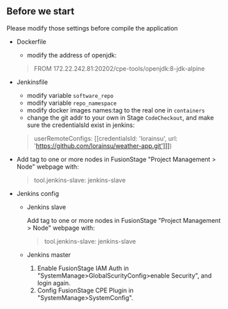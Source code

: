 ## Before we start
Please modify those settings before compile the application

- Dockerfile<br>
  - modify the address of openjdk:<br>
  >  FROM 172.22.242.81:20202/cpe-tools/openjdk:8-jdk-alpine

- Jenkinsfile<br>
  - modify variable ```software_repo```
  - modify variable ```repo_namespace```
  - modify docker images names:tag to the real one in ```containers```
  - change the git addr to your own in Stage ```CodeCheckout```,  and make sure the credentialsId exist in jenkins:<br>
  > userRemoteConfigs: [[credentialsId: 'lorainsu', url: 'https://github.com/lorainsu/weather-app.git']]])
  
- Add tag to one or more nodes in FusionStage "Project Management > Node" webpage with:
  > tool.jenkins-slave: jenkins-slave

- Jenkins config
  - Jenkins slave
  
    Add tag to one or more nodes in FusionStage "Project Management > Node" webpage with:
    > tool.jenkins-slave: jenkins-slave
  - Jenkins master
    1. Enable FusionStage IAM Auth in "SystemManage>GlobalScurityConfig>enable Security", and login again.
    2. Config FusionStage CPE Plugin in "SystemManage>SystemConfig".
